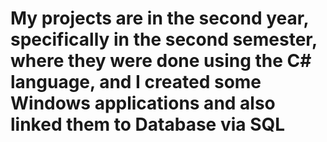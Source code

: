 # My projects are in the second year, specifically in the second semester, where they were done using the C# language, and I created some Windows applications and also linked them to Database via SQL
